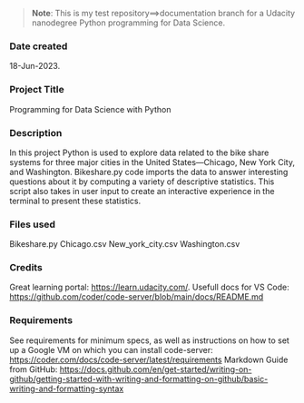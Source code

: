 >**Note**: This is my test repository==>documentation branch for a Udacity nanodegree Python programming for Data Science.

### Date created
18-Jun-2023.

### Project Title
Programming for Data Science with Python

### Description
In this project Python is used to explore data related to the bike share systems for three major cities in the United States—Chicago, New York City, and Washington. Bikeshare.py code imports the data to answer interesting questions about it by computing a variety of descriptive statistics. This script also takes in user input to create an interactive experience in the terminal to present these statistics.

### Files used
Bikeshare.py
Chicago.csv
New_york_city.csv
Washington.csv

### Credits
Great learning portal: https://learn.udacity.com/.
Usefull docs for VS Code: https://github.com/coder/code-server/blob/main/docs/README.md


### Requirements
See requirements for minimum specs, as well as instructions on how to set up a Google VM on which you can install code-server:
https://coder.com/docs/code-server/latest/requirements
Markdown Guide from GitHub: https://docs.github.com/en/get-started/writing-on-github/getting-started-with-writing-and-formatting-on-github/basic-writing-and-formatting-syntax

